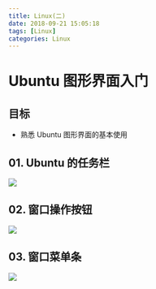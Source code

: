 ```yaml
---
title: Linux(二)
date: 2018-09-21 15:05:18
tags: [Linux]
categories: Linux
---
```

# Ubuntu 图形界面入门

## 目标

* 熟悉 Ubuntu 图形界面的基本使用

## 01. Ubuntu 的任务栏

![](media/14928321028755/14928329271228.jpg)

## 02. 窗口操作按钮

![](media/14928321028755/14928325424356.jpg)

## 03. 窗口菜单条

![](media/14928321028755/14928327078409.jpg)